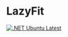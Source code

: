 # LazyFit
[![.NET Ubuntu Latest](https://github.com/somapatrik/LazyFit/actions/workflows/dotnet_7_ubuntu_latest.yml/badge.svg)](https://github.com/somapatrik/LazyFit/actions/workflows/dotnet_7_ubuntu_latest.yml)
